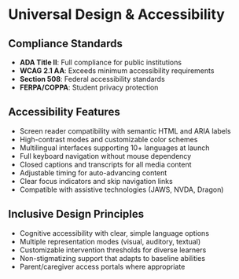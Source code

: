 # Universal Design & Accessibility

## Compliance Standards

- **ADA Title II**: Full compliance for public institutions
- **WCAG 2.1 AA**: Exceeds minimum accessibility requirements
- **Section 508**: Federal accessibility standards
- **FERPA/COPPA**: Student privacy protection

## Accessibility Features

- Screen reader compatibility with semantic HTML and ARIA labels
- High-contrast modes and customizable color schemes
- Multilingual interfaces supporting 10+ languages at launch
- Full keyboard navigation without mouse dependency
- Closed captions and transcripts for all media content
- Adjustable timing for auto-advancing content
- Clear focus indicators and skip navigation links
- Compatible with assistive technologies (JAWS, NVDA, Dragon)

## Inclusive Design Principles

- Cognitive accessibility with clear, simple language options
- Multiple representation modes (visual, auditory, textual)
- Customizable intervention thresholds for diverse learners
- Non-stigmatizing support that adapts to baseline abilities
- Parent/caregiver access portals where appropriate
